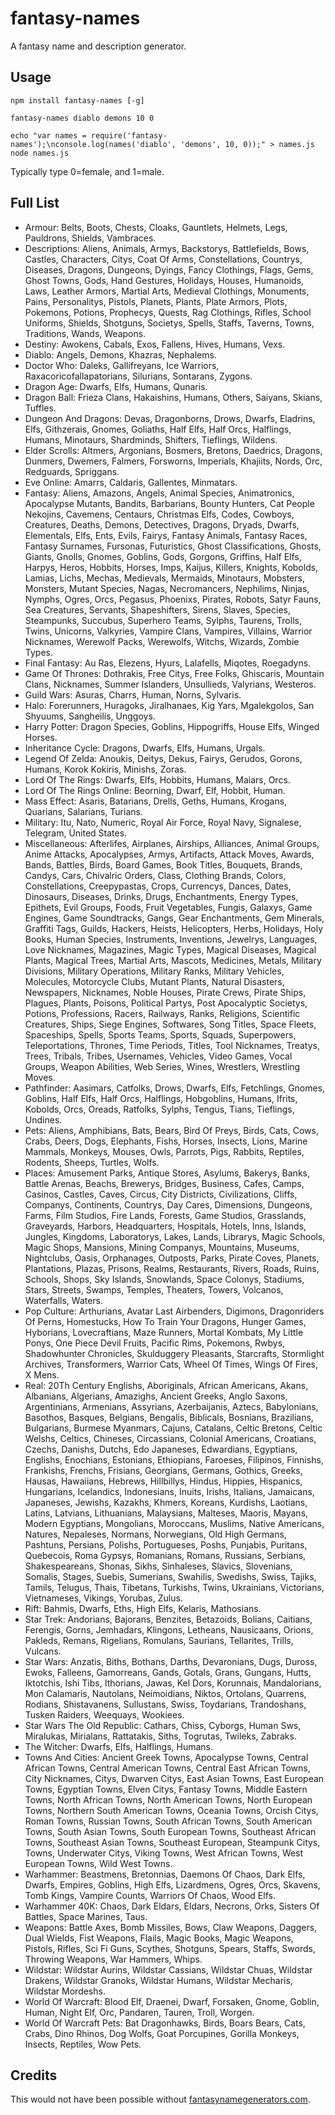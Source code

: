 fantasy-names
===

A fantasy name and description generator.

## Usage

    npm install fantasy-names [-g]

    fantasy-names diablo demons 10 0

    echo "var names = require('fantasy-names');\nconsole.log(names('diablo', 'demons', 10, 0));" > names.js
    node names.js

Typically type 0=female, and 1=male.

## Full List

* Armour:
Belts, Boots, Chests, Cloaks, Gauntlets, Helmets, Legs, Pauldrons, Shields, Vambraces.
* Descriptions:
Aliens, Animals, Armys, Backstorys, Battlefields, Bows, Castles, Characters, Citys, Coat Of Arms, Constellations, Countrys, Diseases, Dragons, Dungeons, Dyings, Fancy Clothings, Flags, Gems, Ghost Towns, Gods, Hand Gestures, Holidays, Houses, Humanoids, Laws, Leather Armors, Martial Arts, Medieval Clothings, Monuments, Pains, Personalitys, Pistols, Planets, Plants, Plate Armors, Plots, Pokemons, Potions, Prophecys, Quests, Rag Clothings, Rifles, School Uniforms, Shields, Shotguns, Societys, Spells, Staffs, Taverns, Towns, Traditions, Wands, Weapons.
* Destiny:
Awokens, Cabals, Exos, Fallens, Hives, Humans, Vexs.
* Diablo:
Angels, Demons, Khazras, Nephalems.
* Doctor Who:
Daleks, Gallifreyans, Ice Warriors, Raxacoricofallapatorians, Silurians, Sontarans, Zygons.
* Dragon Age:
Dwarfs, Elfs, Humans, Qunaris.
* Dragon Ball:
Frieza Clans, Hakaishins, Humans, Others, Saiyans, Skians, Tuffles.
* Dungeon And Dragons:
Devas, Dragonborns, Drows, Dwarfs, Eladrins, Elfs, Githzerais, Gnomes, Goliaths, Half Elfs, Half Orcs, Halflings, Humans, Minotaurs, Shardminds, Shifters, Tieflings, Wildens.
* Elder Scrolls:
Altmers, Argonians, Bosmers, Bretons, Daedrics, Dragons, Dunmers, Dwemers, Falmers, Forsworns, Imperials, Khajiits, Nords, Orc, Redguards, Spriggans.
* Eve Online:
Amarrs, Caldaris, Gallentes, Minmatars.
* Fantasy:
Aliens, Amazons, Angels, Animal Species, Animatronics, Apocalypse Mutants, Bandits, Barbarians, Bounty Hunters, Cat People Nekojins, Cavemens, Centaurs, Christmas Elfs, Codes, Cowboys, Creatures, Deaths, Demons, Detectives, Dragons, Dryads, Dwarfs, Elementals, Elfs, Ents, Evils, Fairys, Fantasy Animals, Fantasy Races, Fantasy Surnames, Fursonas, Futuristics, Ghost Classifications, Ghosts, Giants, Gnolls, Gnomes, Goblins, Gods, Gorgons, Griffins, Half Elfs, Harpys, Heros, Hobbits, Horses, Imps, Kaijus, Killers, Knights, Kobolds, Lamias, Lichs, Mechas, Medievals, Mermaids, Minotaurs, Mobsters, Monsters, Mutant Species, Nagas, Necromancers, Nephilims, Ninjas, Nymphs, Ogres, Orcs, Pegasus, Phoenixs, Pirates, Robots, Satyr Fauns, Sea Creatures, Servants, Shapeshifters, Sirens, Slaves, Species, Steampunks, Succubus, Superhero Teams, Sylphs, Taurens, Trolls, Twins, Unicorns, Valkyries, Vampire Clans, Vampires, Villains, Warrior Nicknames, Werewolf Packs, Werewolfs, Witchs, Wizards, Zombie Types.
* Final Fantasy:
Au Ras, Elezens, Hyurs, Lalafells, Miqotes, Roegadyns.
* Game Of Thrones:
Dothrakis, Free Citys, Free Folks, Ghiscaris, Mountain Clans, Nicknames, Summer Islanders, Unsullieds, Valyrians, Westeros.
* Guild Wars:
Asuras, Charrs, Human, Norns, Sylvaris.
* Halo:
Forerunners, Huragoks, Jiralhanaes, Kig Yars, Mgalekgolos, San Shyuums, Sangheilis, Unggoys.
* Harry Potter:
Dragon Species, Goblins, Hippogriffs, House Elfs, Winged Horses.
* Inheritance Cycle:
Dragons, Dwarfs, Elfs, Humans, Urgals.
* Legend Of Zelda:
Anoukis, Deitys, Dekus, Fairys, Gerudos, Gorons, Humans, Korok Kokiris, Minishs, Zoras.
* Lord Of The Rings:
Dwarfs, Elfs, Hobbits, Humans, Maiars, Orcs.
* Lord Of The Rings Online:
Beorning, Dwarf, Elf, Hobbit, Human.
* Mass Effect:
Asaris, Batarians, Drells, Geths, Humans, Krogans, Quarians, Salarians, Turians.
* Military:
Itu, Nato, Numeric, Royal Air Force, Royal Navy, Signalese, Telegram, United States.
* Miscellaneous:
Afterlifes, Airplanes, Airships, Alliances, Animal Groups, Anime Attacks, Apocalypses, Armys, Artifacts, Attack Moves, Awards, Bands, Battles, Birds, Board Games, Book Titles, Bouquets, Brands, Candys, Cars, Chivalric Orders, Class, Clothing Brands, Colors, Constellations, Creepypastas, Crops, Currencys, Dances, Dates, Dinosaurs, Diseases, Drinks, Drugs, Enchantments, Energy Types, Epithets, Evil Groups, Foods, Fruit Vegetables, Fungis, Galaxys, Game Engines, Game Soundtracks, Gangs, Gear Enchantments, Gem Minerals, Graffiti Tags, Guilds, Hackers, Heists, Helicopters, Herbs, Holidays, Holy Books, Human Species, Instruments, Inventions, Jewelrys, Languages, Love Nicknames, Magazines, Magic Types, Magical Diseases, Magical Plants, Magical Trees, Martial Arts, Mascots, Medicines, Metals, Military Divisions, Military Operations, Military Ranks, Military Vehicles, Molecules, Motorcycle Clubs, Mutant Plants, Natural Disasters, Newspapers, Nicknames, Noble Houses, Pirate Crews, Pirate Ships, Plagues, Plants, Poisons, Political Partys, Post Apocalyptic Societys, Potions, Professions, Racers, Railways, Ranks, Religions, Scientific Creatures, Ships, Siege Engines, Softwares, Song Titles, Space Fleets, Spaceships, Spells, Sports Teams, Sports, Squads, Superpowers, Teleportations, Thrones, Time Periods, Titles, Tool Nicknames, Treatys, Trees, Tribals, Tribes, Usernames, Vehicles, Video Games, Vocal Groups, Weapon Abilities, Web Series, Wines, Wrestlers, Wrestling Moves.
* Pathfinder:
Aasimars, Catfolks, Drows, Dwarfs, Elfs, Fetchlings, Gnomes, Goblins, Half Elfs, Half Orcs, Halflings, Hobgoblins, Humans, Ifrits, Kobolds, Orcs, Oreads, Ratfolks, Sylphs, Tengus, Tians, Tieflings, Undines.
* Pets:
Aliens, Amphibians, Bats, Bears, Bird Of Preys, Birds, Cats, Cows, Crabs, Deers, Dogs, Elephants, Fishs, Horses, Insects, Lions, Marine Mammals, Monkeys, Mouses, Owls, Parrots, Pigs, Rabbits, Reptiles, Rodents, Sheeps, Turtles, Wolfs.
* Places:
Amusement Parks, Antique Stores, Asylums, Bakerys, Banks, Battle Arenas, Beachs, Brewerys, Bridges, Business, Cafes, Camps, Casinos, Castles, Caves, Circus, City Districts, Civilizations, Cliffs, Companys, Continents, Countrys, Day Cares, Dimensions, Dungeons, Farms, Film Studios, Fire Lands, Forests, Game Studios, Grasslands, Graveyards, Harbors, Headquarters, Hospitals, Hotels, Inns, Islands, Jungles, Kingdoms, Laboratorys, Lakes, Lands, Librarys, Magic Schools, Magic Shops, Mansions, Mining Companys, Mountains, Museums, Nightclubs, Oasis, Orphanages, Outposts, Parks, Pirate Coves, Planets, Plantations, Plazas, Prisons, Realms, Restaurants, Rivers, Roads, Ruins, Schools, Shops, Sky Islands, Snowlands, Space Colonys, Stadiums, Stars, Streets, Swamps, Temples, Theaters, Towers, Volcanos, Waterfalls, Waters.
* Pop Culture:
Arthurians, Avatar Last Airbenders, Digimons, Dragonriders Of Perns, Homestucks, How To Train Your Dragons, Hunger Games, Hyborians, Lovecraftians, Maze Runners, Mortal Kombats, My Little Ponys, One Piece Devil Fruits, Pacific Rims, Pokemons, Rwbys, Shadowhunter Chronicles, Skulduggery Pleasants, Starcrafts, Stormlight Archives, Transformers, Warrior Cats, Wheel Of Times, Wings Of Fires, X Mens.
* Real:
20Th Century Englishs, Aboriginals, African Americans, Akans, Albanians, Algerians, Amazighs, Ancient Greeks, Anglo Saxons, Argentinians, Armenians, Assyrians, Azerbaijanis, Aztecs, Babylonians, Basothos, Basques, Belgians, Bengalis, Biblicals, Bosnians, Brazilians, Bulgarians, Burmese Myanmars, Cajuns, Catalans, Celtic Bretons, Celtic Welshs, Celtics, Chineses, Circassians, Colonial Americans, Croatians, Czechs, Danishs, Dutchs, Edo Japaneses, Edwardians, Egyptians, Englishs, Enochians, Estonians, Ethiopians, Faroeses, Filipinos, Finnishs, Frankishs, Frenchs, Frisians, Georgians, Germans, Gothics, Greeks, Hausas, Hawaiians, Hebrews, Hillbillys, Hindus, Hippies, Hispanics, Hungarians, Icelandics, Indonesians, Inuits, Irishs, Italians, Jamaicans, Japaneses, Jewishs, Kazakhs, Khmers, Koreans, Kurdishs, Laotians, Latins, Latvians, Lithuanians, Malaysians, Malteses, Maoris, Mayans, Modern Egyptians, Mongolians, Moroccans, Muslims, Native Americans, Natures, Nepaleses, Normans, Norwegians, Old High Germans, Pashtuns, Persians, Polishs, Portugueses, Poshs, Punjabis, Puritans, Quebecois, Roma Gypsys, Romanians, Romans, Russians, Serbians, Shakespeareans, Shonas, Sikhs, Sinhaleses, Slavics, Slovenians, Somalis, Stages, Suebis, Sumerians, Swahilis, Swedishs, Swiss, Tajiks, Tamils, Telugus, Thais, Tibetans, Turkishs, Twins, Ukrainians, Victorians, Vietnameses, Vikings, Yorubas, Zulus.
* Rift:
Bahmis, Dwarfs, Eths, High Elfs, Kelaris, Mathosians.
* Star Trek:
Andorians, Bajorans, Benzites, Betazoids, Bolians, Caitians, Ferengis, Gorns, Jemhadars, Klingons, Letheans, Nausicaans, Orions, Pakleds, Remans, Rigelians, Romulans, Saurians, Tellarites, Trills, Vulcans.
* Star Wars:
Anzatis, Biths, Bothans, Darths, Devaronians, Dugs, Duross, Ewoks, Falleens, Gamorreans, Gands, Gotals, Grans, Gungans, Hutts, Iktotchis, Ishi Tibs, Ithorians, Jawas, Kel Dors, Korunnais, Mandalorians, Mon Calamaris, Nautolans, Neimoidians, Niktos, Ortolans, Quarrens, Rodians, Shistavanens, Sullustans, Swiss, Toydarians, Trandoshans, Tusken Raiders, Weequays, Wookiees.
* Star Wars The Old Republic:
Cathars, Chiss, Cyborgs, Human Sws, Miralukas, Mirialans, Rattatakis, Siths, Togrutas, Twileks, Zabraks.
* The Witcher:
Dwarfs, Elfs, Halflings, Humans.
* Towns And Cities:
Ancient Greek Towns, Apocalypse Towns, Central African Towns, Central American Towns, Central East African Towns, City Nicknames, Citys, Dwarven Citys, East Asian Towns, East European Towns, Egyptian Towns, Elven Citys, Fantasy Towns, Middle Eastern Towns, North African Towns, North American Towns, North European Towns, Northern South American Towns, Oceania Towns, Orcish Citys, Roman Towns, Russian Towns, South African Towns, South American Towns, South Asian Towns, South European Towns, Southeast African Towns, Southeast Asian Towns, Southeast European, Steampunk Citys, Towns, Underwater Citys, Viking Towns, West African Towns, West European Towns, Wild West Towns.
* Warhammer:
Beastmens, Bretonnias, Daemons Of Chaos, Dark Elfs, Dwarfs, Empires, Goblins, High Elfs, Lizardmens, Ogres, Orcs, Skavens, Tomb Kings, Vampire Counts, Warriors Of Chaos, Wood Elfs.
* Warhammer 40K:
Chaos, Dark Eldars, Eldars, Necrons, Orks, Sisters Of Battles, Space Marines, Taus.
* Weapons:
Battle Axes, Bomb Missiles, Bows, Claw Weapons, Daggers, Dual Wields, Fist Weapons, Flails, Magic Books, Magic Weapons, Pistols, Rifles, Sci Fi Guns, Scythes, Shotguns, Spears, Staffs, Swords, Throwing Weapons, War Hammers, Whips.
* Wildstar:
Wildstar Aurins, Wildstar Cassians, Wildstar Chuas, Wildstar Drakens, Wildstar Granoks, Wildstar Humans, Wildstar Mecharis, Wildstar Mordeshs.
* World Of Warcraft:
Blood Elf, Draenei, Dwarf, Forsaken, Gnome, Goblin, Human, Night Elf, Orc, Pandaren, Tauren, Troll, Worgen.
* World Of Warcraft Pets:
Bat Dragonhawks, Birds, Boars Bears, Cats, Crabs, Dino Rhinos, Dog Wolfs, Goat Porcupines, Gorilla Monkeys, Insects, Reptiles, Wow Pets.

## Credits

This would not have been possible without [fantasynamegenerators.com](http://fantasynamegenerators.com).
